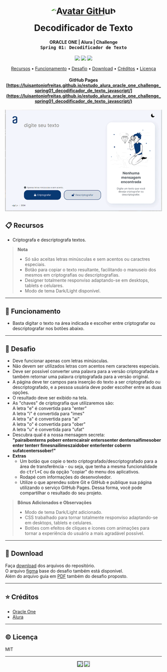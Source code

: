 
<h1 align="center">
  <div style="width:100%;display:flex;flex-direction:column;align-items:center;margin-bottom:10px;">
    <div style="align-items:center;margin-bottom:15px;">
      <a href="https://github.com/luisantoniofreitas" target="_blank">
        <img src="https://avatars.githubusercontent.com/luisantoniofreitas" 
            alt="Avatar GitHub" 
            width="150px" height="auto" 
            style="border:5px;border-style:solid;border-color:white;border-radius:50%;"></a>
    </div>
    Decodificador de Texto
    <br>
  </div>
</h1>

<h4 align="center">

  **ORACLE ONE | Alura | Challenge**  
  <kbd>Spring 01: Decodificador de Texto
</h4>

<p align="center">
  <a alt="HTML5">
    <img src="https://img.shields.io/badge/HTML5-E34F26?logo=html5&logoColor=fff&style=flat-square" />
  </a>
  <a alt="CSS3">
    <img src="https://img.shields.io/badge/CSS3-1572B6?logo=css3&logoColor=fff&style=flat-square" />
  </a>
  <a alt="Javascript">
    <img src="https://img.shields.io/badge/JavaScript-F7DF1E?logo=javascript&logoColor=000&style=flat-square" />
  </a>
</p>

<p align="center">
  <a href="#recursos">Recursos</a> •
  <a href="#funcionamento">Funcionamento</a> •
  <a href="#desafio">Desafio</a> •
  <a href="#download">Download</a> •
  <a href="#creditos">Créditos</a> •
  <a href="#licenca">Licença</a>
</p>

<h4 align="center">

  **GitHub Pages**  
  [https://luisantoniofreitas.github.io/estudo_alura_oracle_one_challenge_spring01_decodificador_de_texto_javascript/](https://luisantoniofreitas.github.io/estudo_alura_oracle_one_challenge_spring01_decodificador_de_texto_javascript/)
</h4>

![screenshot](https://raw.githubusercontent.com/LuisAntonioFreitas/estudo_alura_oracle_one_challenge_spring01_decodificador_de_texto_javascript/master/assets/readme/screens.gif)

## 📋 Recursos<a id="recursos"></a>

* Criptografa e descriptografa textos.

> **Nota**
>
> * Só são aceitas letras minúsculas e sem acentos ou caractres especiais.
> * Botão para copiar o texto resultante, facilitando o manuseio dos mesmos em criptografias ou descriptografias.
> * Designer totalmente responviso adaptando-se em desktops, tablets e celulares.
> * Modo de tema Dark/Light disponível.

---

## 🧭 Funcionamento<a id="funcionamento"></a>

* Basta digitar o texto na área indicada e escolher entre criptografar ou descriptografar nos botões abaixo. 

<!-- ```bash
# Clone this repository
$ git clone https://github.com/LuisAntonioFreitas/repository

# Go into the repository
$ cd repository

# Install dependencies
$ npm install

# Run the app
$ npm start
```

> **Nota**
> É possível acompanhar esse passo-a-passo, [neste guia](https://www/) ou usar o `node` via prompt de comando. -->

---

## 🏅 Desafio<a id="desafio"></a>

* Deve funcionar apenas com letras minúsculas.
* Não devem ser utilizados letras com acentos nem caracteres especiais.
* Deve ser possível converter uma palavra para a versão criptografada e também retornar uma palavra criptografada para a versão original.
* A página deve ter campos para inserção do texto a ser criptografado ou descriptografado, e a pessoa usuária deve poder escolher entre as duas opções.
* O resultado deve ser exibido na tela.
* As "chaves" de criptografia que utilizaremos são:  
A letra "e" é convertida para "enter"  
A letra "i" é convertida para "imes"  
A letra "a" é convertida para "ai"  
A letra "o" é convertida para "ober"  
A letra "u" é convertida para "ufat"  
* Descubra qual é a nossa mensagem secreta:  
**"pairaibenterns poberr enterncairair enterssenter dentersaifimesober enter tenterr fimesnailimeszaidober enterlenter coberm sufatcenterssober!"**
* **Extras**  
  * Um botão que copie o texto criptografado/descriptografado para a área de transferência - ou seja, que tenha a mesma funcionalidade do <kbd>ctrl+C</kbd> ou da opção "copiar" do menu dos aplicativos.
  * Rodapé com informações do desenvolvedor. 
  * Utilize o que aprendeu sobre Git e GitHub e publique sua página utilizando o serviço GitHub Pages. Dessa forma, você pode compartilhar o resultado do seu projeto.

> **Bônus Adicionados e Observações**
>
> * Modo de tema Dark/Light adicionado.
> * CSS trabalhado para tornar totalmente responviso adaptando-se em desktops, tablets e celulares.
> * Botões com efeitos de cliques e ícones com animações para tornar a experiência do usuário a mais agradável possível. 

---

## 🔽 Download<a id="download"></a>
Faça [download](https://codeload.github.com/LuisAntonioFreitas/estudo_alura_oracle_one_challenge_spring01_decodificador_de_texto_javascript/zip/refs/heads/master) dos arquivos do repositório.  
O arquivo [figma](https://raw.githubusercontent.com/LuisAntonioFreitas/estudo_alura_oracle_one_challenge_spring01_decodificador_de_texto_javascript/master/alura_challenge_desafio_1_logica.fig) base do desafio também está disponível.  
Além do arquivo guia em [PDF](https://raw.githubusercontent.com/LuisAntonioFreitas/estudo_alura_oracle_one_challenge_spring01_decodificador_de_texto_javascript/master/alura_challenge_decodificador_vfinal_4.pdf) também do desafio proposto.

---

## ⭐ Créditos<a id="creditos"></a>

* [Oracle One](https://www.oracle.com/br/education/oracle-next-education/)
* [Alura](https://www.alura.com.br/)

---

## ©️ Licença<a id="licenca"></a>

MIT

---

<p align="center" style="margin-top:15px;">
  <a href="https://www.linkedin.com/in/luisantoniofreitas"
    target="_blank" alt="LinkedIn">
    <img src="https://img.shields.io/badge/LinkedIn-0A66C2?logo=linkedin&logoColor=fff&style=flat-square"
    target="_blank" 
    style="border:1px solid #000000;" /></a>
  <a href="https://github.com/luisantoniofreitas"
    target="_blank" alt="LinkedIn">
    <img src="https://img.shields.io/badge/GitHub-181717?logo=github&logoColor=fff&style=flat-square" 
    target="_blank" 
    style="border:1px solid #4f4f4f;" /></a>
</p>
